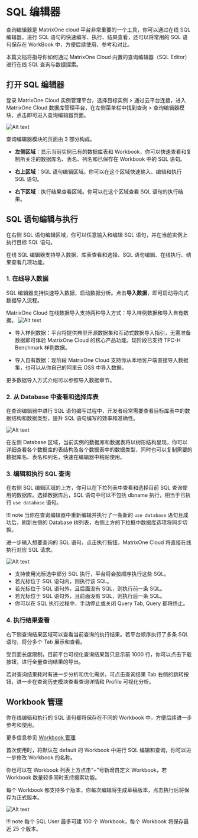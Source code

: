 # **SQL 编辑器**

查询编辑器是 MatrixOne cloud 平台非常重要的一个工具，你可以通过在线 SQL 编辑器，进行 SQL 语句的快速编写、执行、结果查看，还可以将常用的 SQL 语句保存在 WorkBook 中，方便后续使用、参考和对比。

本篇文档将指导你如何通过 MatrixOne Cloud 内置的查询编辑器（SQL Editor）进行在线 SQL 查询与数据探索。

## 打开 SQL 编辑器

登录 MatrixOne Cloud 实例管理平台，选择目标实例 > 通过云平台连接，进入 MatrixOne Cloud 数据库管理平台，在左侧菜单栏中找到查询 > 查询编辑器模块，点击即可进入查询编辑器页面。

![Alt text](https://community-shared-data-1308875761.cos.ap-beijing.myqcloud.com/artwork/mocdocs/sqleditor/image.png)

查询编辑器模块的页面由 3 部分构成。

- **左侧区域**：显示当前实例已有的数据库表和 Workbook，你可以快速查看和复制所关注的数据库名、表名、列名和已保存在 Workbook 中的 SQL 语句。

- **右上区域**：SQL 语句编辑区域。你可以在这个区域快速输入、编辑和执行 SQL 语句。

- **右下区域**：执行结果查看区域。你可以在这个区域查看 SQL 语句的执行结果。

## SQL 语句编辑与执行

在右侧 SQL 语句编辑区域，你可以任意输入和编辑 SQL 语句，并在当前实例上执行目标 SQL 语句。

在线 SQL 编辑器支持导入数据、库表查看和选择、SQL 语句编辑、在线执行、结果查看几项功能。

### 1. 在线导入数据

SQL 编辑器支持快速导入数据，启动数据分析。点击**导入数据**，即可启动导向式数据导入流程。

MatrixOne Cloud 在线数据导入支持两种导入方式：导入样例数据和导入自有数据。
![Alt text](https://community-shared-data-1308875761.cos.ap-beijing.myqcloud.com/artwork/mocdocs/sqleditor/image-1.png)

- 导入样例数据：平台将提供典型开源数据集和互动式数据导入指引，无需准备数据即可体验 MatrixOne Cloud 的核心产品功能。现阶段已支持 TPC-H Benchmark 样例数据。

- 导入自有数据：现阶段 MatrixOne Cloud 支持你从本地客户端直接导入数据集，也可以从你自己的阿里云 OSS 中导入数据。

更多数据导入方式介绍可以参照导入数据章节。

### 2. 从 Database 中查看和选择库表

在查询编辑器中进行 SQL 语句编写过程中，开发者经常需要查看目标库表中的数据结构和数据类型，提升 SQL 语句编写的效率和准确性。

![Alt text](https://community-shared-data-1308875761.cos.ap-beijing.myqcloud.com/artwork/mocdocs/sqleditor/image-4.png)

在左侧 Database 区域，当前实例的数据库和数据表将以树形结构呈现，你可以详细查看各个数据库的表结构及各个数据表中的数据类型，同时也可以复制需要的数据库名、表名和列名，快速在编辑器中粘贴使用。

### 3. 编辑和执行 SQL 查询

在右侧 SQL 编辑区域的上方，你可以在下拉列表中查看和选择目前 SQL 查询使用的数据库。选择数据库后，SQL 语句中可以不包括 dbname 执行，相当于已执行 `use database` 语句。

!!! note
    当你在查询编辑器中重新编辑并执行了一条新的 `use database` 语句且成功后，刷新左侧的 Database 树列表，右侧上方的下拉框中数据库选项将同步切换。

进一步输入想要查询的 SQL 语句，点击执行按钮，MatrixOne Cloud 将直接在线执行对应 SQL 请求。

![Alt text](https://community-shared-data-1308875761.cos.ap-beijing.myqcloud.com/artwork/mocdocs/sqleditor/image-5.png)

- 支持使用光标选中部分 SQL 执行，平台将会按顺序执行这些 SQL。
- 若光标位于 SQL 语句内，则执行该 SQL。
- 若光标位于 SQL 语句外，且后面没有 SQL，则执行前一条 SQL。
- 若光标位于 SQL 语句外，且前面没有 SQL，则执行后一条 SQL。
- 你可以在 SQL 执行过程中，手动停止或关闭 Query Tab, Query 都将终止。

### 4. 执行结果查看

右下侧查询结果区域可以查看当前查询的执行结果。若平台顺序执行了多条 SQL 语句，将分多个 Tab 展示和查看。

受页面长度限制，目前平台可视化查询结果暂只显示前 1000 行，你可以点击下载按钮，进行全量查询结果的导出。

若对查询结果耗时有进一步分析和优化需求，可点击查询结果 Tab 右侧的跳转按钮，进一步在查询历史模块查看查询详情和 Profile 可视化分析。

## Workbook 管理

你在线编辑和执行的 SQL 语句都将保存在不同的 Workbook 中，方便后续进一步参考和使用。

更多信息参见 [Workbook 管理](sql-workbook.md)

首次使用时，将默认在 default 的 Workbook 中进行 SQL 编辑和查询，你可以进一步修改 Workbook 的名称。

你也可以在 Workbook 列表上方点击“+”号新增自定义 Workbook，若 Workbook 数量较多同时支持搜索功能。

每个 Workbook 都支持多个版本，你每次编辑将生成草稿版本，点击执行后将保存为正式版本。

![Alt text](https://community-shared-data-1308875761.cos.ap-beijing.myqcloud.com/artwork/mocdocs/sqleditor/image-6.png)

!!! note
    每个 SQL User 最多可建 100 个 Workbook，每个 Workbook 将保存最近 25 个版本。
